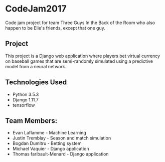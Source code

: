 # CodeJam2017
Code jam project for team Three Guys In the Back of the Room who also happen to be Elie's friends, except that one guy.

## Project

This project is a Django web application where players bet virtual currency on baseball games that are semi-randomly simulated using a predictive model from a neural network.

## Technologies Used

* Python 3.5.3
* Django 1.11.7
* tensorflow

## Team Members:

* Evan Laflamme - Machine Learning
* Justin Tremblay - Season and match simulation
* Bogdan Dumitru - Betting system
* Michael Vaquier - Django application
* Thomas faribault-Menard - Django application
